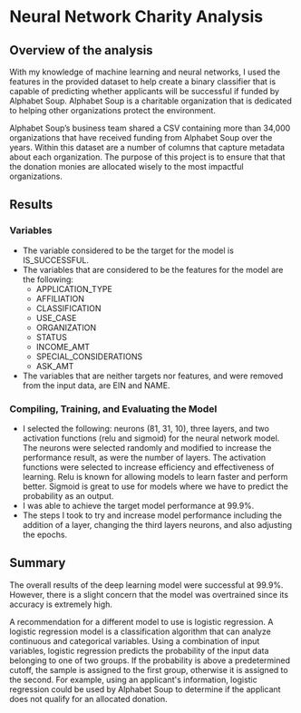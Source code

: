 # Neural Network Charity Analysis

## Overview of the analysis
With my knowledge of machine learning and neural networks, I used the features in the provided dataset to help create a binary classifier that is capable of predicting whether applicants will be successful if funded by Alphabet Soup. Alphabet Soup is a charitable organization that is dedicated to helping other organizations protect the environment. 

Alphabet Soup’s business team shared a CSV containing more than 34,000 organizations that have received funding from Alphabet Soup over the years. Within this dataset are a number of columns that capture metadata about each organization.  The purpose of this project is to ensure that that the donation monies are allocated wisely to the most impactful organizations.

## Results
### Variables
 - The variable considered to be the target for the model is IS_SUCCESSFUL.
 - The variables that are considered to be the features for the model are the following:
     - APPLICATION_TYPE
     - AFFILIATION
     - CLASSIFICATION
     - USE_CASE
     - ORGANIZATION
     - STATUS
     - INCOME_AMT
     - SPECIAL_CONSIDERATIONS
     - ASK_AMT
 - The variables that are neither targets nor features, and were removed from the input data, are EIN and NAME.
 ### Compiling, Training, and Evaluating the Model
 - I selected the following: neurons (81, 31, 10), three layers, and two activation functions (relu and sigmoid) for the neural network model.  The neurons were selected randomly and modified to increase the performance result, as were the number of layers.  The activation functions were selected to increase efficiency and effectiveness of learning. Relu is known for allowing models to learn faster and perform better. Sigmoid is great to use for models where we have to predict the probability as an output. 
 - I was able to achieve the target model performance at 99.9%.
 - The steps I took to try and increase model performance including the addition of a layer, changing the third layers neurons, and also adjusting the epochs.

## Summary
The overall results of the deep learning model were successful at 99.9%.  However, there is a slight concern that the model was overtrained since its accuracy is extremely high. 

A recommendation for a different model to use is logistic regression.  A logistic regression model is a classification algorithm that can analyze continuous and categorical variables. Using a combination of input variables, logistic regression predicts the probability of the input data belonging to one of two groups. If the probability is above a predetermined cutoff, the sample is assigned to the first group, otherwise it is assigned to the second. For example, using an applicant's information, logistic regression could be used by Alphabet Soup to determine if the applicant does not qualify for an allocated donation.

